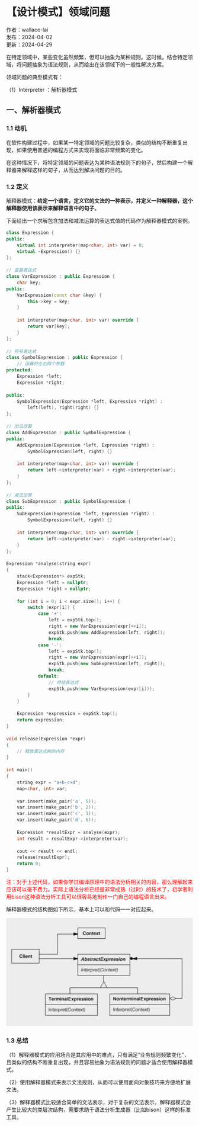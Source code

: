 # 【设计模式】领域问题

作者：wallace-lai <br>
发布：2024-04-02 <br>
更新：2024-04-29 <br>

在特定领域中，某些变化虽然频繁，但可以抽象为某种规则。这时候，结合特定领域，将问题抽象为语法规则，从而给出在该领域下的一般性解决方案。

领域问题的典型模式有：

（1）Interpreter ：解析器模式

## 一、解析器模式
### 1.1 动机
在软件构建过程中，如果某一特定领域的问题比较复杂，类似的结构不断重复出现，如果使用普通的编程方式来实现将面临非常频繁的变化。

在这种情况下，将特定领域的问题表达为某种语法规则下的句子，然后构建一个解释器来解释这样的句子，从而达到解决问题的目的。

### 1.2 定义
解释器模式：**给定一个语言，定义它的文法的一种表示，并定义一种解释器，这个解释器使用该表示来解释语言中的句子**。

下面给出一个求解包含加法和减法运算的表达式值的代码作为解释器模式的案例。

```cpp
class Expression {
public:
    virtual int interpreter(map<char, int> var) = 0;
    virtual ~Expression() {}
};

// 变量表达式
class VarExpression : public Expression {
    char key;
public:
    VarExpression(const char &key) {
        this->key = key;
    }

    int interpreter(map<char, int> var) override {
        return var[key];
    }
};

// 符号表达式
class SymbolExpression : public Expression {
    // 运算符左右两个参数
protected:
    Expression *left;
    Expression *right;

public:
    SymbolExpression(Expression *left, Expression *right) :
        left(left), right(right) {}
};

// 加法运算
class AddExpression : public SymbolExpression {
public:
    AddExpression(Expression *left, Expression *right) :
        SymbolExpression(left, right) {}

    int interpreter(map<char, int> var) override {
        return left->interpreter(var) + right->interpreter(var);
    }
};

// 减法运算
class SubExpression : public SymbolExpression {
public:
    SubExpression(Expression *left, Expression *right) :
        SymbolExpression(left, right) {}

    int interpreter(map<char, int> var) override {
        return left->interpreter(var) - right->interpreter(var);
    }
};

Expression *analyse(string expr)
{
    stack<Expression*> expStk;
    Expression *left = nullptr;
    Expression *right = nullptr;

    for (int i = 0; i < expr.size(); i++) {
        switch (expr[i]) {
            case '+':
                left = expStk.top();
                right = new VarExpression(expr[++i]);
                expStk.push(new AddExpression(left, right));
                break;
            case '-':
                left = expStk.top();
                right = new VarExpression(expr[++i]);
                expStk.push(new SubExpression(left, right));
                break;
            default:
                // 终结表达式
                expStk.push(new VarExpression(expr[i]));
        }
    }

    Expression *expression = expStk.top();
    return expression;
}

void release(Expression *expr)
{
    // 释放表达式树的内存
}

int main()
{
    string expr = "a+b-c+d";
    map<char, int> var;

    var.insert(make_pair('a', 5));
    var.insert(make_pair('b', 2));
    var.insert(make_pair('c', 1));
    var.insert(make_pair('d', 6));

    Expression *resultExpr = analyse(expr);
    int result = resultExpr->interpreter(var);

    cout << result << endl;
    release(resultExpr);
    return 0;
}
```

<p style="color:red;">
注：对于上述代码，如果你学过编译原理中的语法分析相关的内容，那么理解起来应该可以毫不费力。实际上语法分析已经是非常成熟（过时）的技术了，初学者利用bison这种语法分析工具可以很容易地制作一门自己的编程语言出来。
</p>

解释器模式的结构图如下所示，基本上可以和代码一一对应起来。

![解释器模式结构图](../media/images/SoftwareDesign/design-pattern16.png)

### 1.3 总结

（1）解释器模式的应用场合是其应用中的难点，只有满足“业务规则频繁变化”，且类似的结构不断重复出现，并且容易抽象为语法规则的问题才适合使用解释器模式。

（2）使用解释器模式来表示文法规则，从而可以使用面向对象技巧来方便地扩展文法。

（3）解释器模式比较适合简单的文法表示，对于复杂的文法表示，解释器模式会产生比较大的类层次结构，需要求助于语法分析生成器（比如bison）这样的标准工具。
